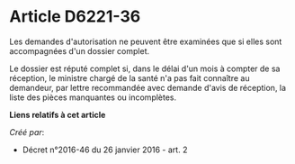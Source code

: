 # Article D6221-36

Les demandes d'autorisation ne peuvent être examinées que si elles sont accompagnées d'un dossier complet. 

Le dossier est réputé complet si, dans le délai d'un mois à compter de sa réception, le ministre chargé de la santé n'a pas
fait connaître au demandeur, par lettre recommandée avec demande d'avis de réception, la liste des pièces manquantes ou
incomplètes.

**Liens relatifs à cet article**

_Créé par_:

  - Décret n°2016-46 du 26 janvier 2016 - art. 2
